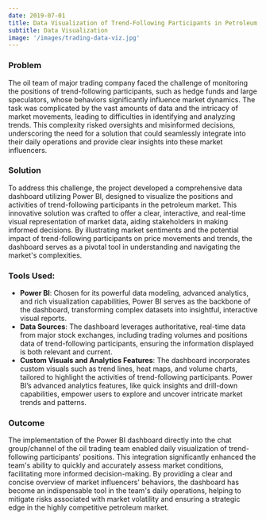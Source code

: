 ```yaml
---
date: 2019-07-01
title: Data Visualization of Trend-Following Participants in Petroleum Market
subtitle: Data Visualization
image: '/images/trading-data-viz.jpg'
---
```


### Problem
The oil team of major trading company faced the challenge of monitoring the positions of trend-following participants, such as hedge funds and large speculators, whose behaviors significantly influence market dynamics. The task was complicated by the vast amounts of data and the intricacy of market movements, leading to difficulties in identifying and analyzing trends. This complexity risked oversights and misinformed decisions, underscoring the need for a solution that could seamlessly integrate into their daily operations and provide clear insights into these market influencers.

### Solution
To address this challenge, the project developed a comprehensive data dashboard utilizing Power BI, designed to visualize the positions and activities of trend-following participants in the petroleum market. This innovative solution was crafted to offer a clear, interactive, and real-time visual representation of market data, aiding stakeholders in making informed decisions. By illustrating market sentiments and the potential impact of trend-following participants on price movements and trends, the dashboard serves as a pivotal tool in understanding and navigating the market's complexities.

### Tools Used:
- **Power BI**: Chosen for its powerful data modeling, advanced analytics, and rich visualization capabilities, Power BI serves as the backbone of the dashboard, transforming complex datasets into insightful, interactive visual reports.
- **Data Sources**: The dashboard leverages authoritative, real-time data from major stock exchanges, including trading volumes and positions data of trend-following participants, ensuring the information displayed is both relevant and current.
- **Custom Visuals and Analytics Features**: The dashboard incorporates custom visuals such as trend lines, heat maps, and volume charts, tailored to highlight the activities of trend-following participants. Power BI’s advanced analytics features, like quick insights and drill-down capabilities, empower users to explore and uncover intricate market trends and patterns.

### Outcome
The implementation of the Power BI dashboard directly into the chat group/channel of the oil trading team enabled daily visualization of trend-following participants' positions. This integration significantly enhanced the team's ability to quickly and accurately assess market conditions, facilitating more informed decision-making. By providing a clear and concise overview of market influencers' behaviors, the dashboard has become an indispensable tool in the team's daily operations, helping to mitigate risks associated with market volatility and ensuring a strategic edge in the highly competitive petroleum market.